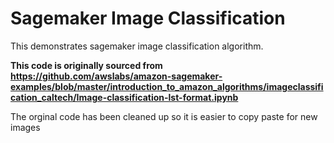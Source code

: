 # Sagemaker Image Classification
This demonstrates sagemaker image classification algorithm. 

**This code is originally sourced from https://github.com/awslabs/amazon-sagemaker-examples/blob/master/introduction_to_amazon_algorithms/imageclassification_caltech/Image-classification-lst-format.ipynb**

The orginal code has been cleaned up so it is easier to copy paste for new images
